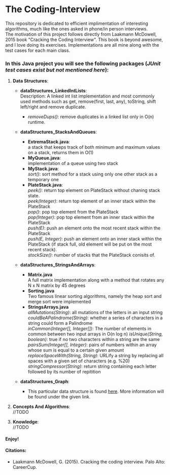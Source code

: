 # The Coding-Interview
  This repository is dedicated to efficient implimentation of interesting algorithms, much like the ones asked in phone/in person interviews. </br> The motivation of this project follows directly from Laakmann McDowell, 2015 book "Cracking the Coding Interview". This book is beyond awesome, and I love doing its exercises. Implementations are all mine along with the test cases for each main class.  
### In this Java project you will see the following packages (*JUnit test cases exist but not mentioned here*):

   1. **Data Structures**:  
   
      * **dataStructures_LinkedIntLists**:  
         Description: A linked int list implementation and most commonly used methods such as get, remove(first, last, any), toString, shift left/right and remove duplicate.  
         - *removeDups()*: remove duplicates in a linked list only in O(n) runtime.  
      
      * **dataStructures_StacksAndQueues**:  
         - **ExtremaStack.java**:  
            a stack that keeps track of both minimum and maximum values on a stack, returns them in O(1)   
         - **MyQueue.java**:  
            implementation of a queue using two stack  
         - **MyStack.java**:   
            *sort()*: sort method for a stack using only one other stack as a temporary one  
         - **PlateStack.java**:   
            *peek()*: return top element on PlateStack without chaning stack state.  
            *peek(Integer)*: return top element of an inner stack within the PlateStack  
            *pop()*: pop top element from the PlateStack  
            *pop(Integer)*: pop top element from an inner stack within the PlateStack  
            *push(E)*: push an element onto the most recent stack within the PlateStack  
            *push(E, Integer)*: push an element onto an inner stack within the PlateStack (if stack full, old element will be put on the most recent stack).  
            *stockSize()*: number of stacks that the PlateStack conisits of.  
      
      * **dataStructures_StringsAndArrays**:  
         - **Matrix.java**  
            A full matrix implementation along with a method that rotates any N x N matrix by 45 degrees  
         - **Sorting.java**  
            Two famous linear sorting algorithms, namely the heap sort and merge sort were implemented  
         - **StringsArrays.java**  
               *allMutations(String)*: all mutations of the letters in an input string  
               *couldBeAPalindrome(String)*: whether a series of characters in a string could form a Palindrome  
               *inCommon(Integer[], Integer[])*: The number of elements in common between two input arrays in O(n log n) 
               *isUnique(String, boolean)*: true if no two characters within a string are the same  
               *pairsSum(Integer[], Integer)*: pairs of numbers within an array whose sum is equal to a certain given amount  
               *replaceSpaceWith(String, String)*: URLify a string by replacing all spaces with a given set of characters (e.g. %20)
               *stringCompressor(String)*: return string containing each letter followed by its number of repitition  
       * **dataStructures_Graph**:  
          - This particular data structure is found [here](https://github.com/arianseyedi/JavaProjects/tree/master/Graphs "Graphs").    More information will be found under the given link.
   2. **Concepts And Algorithms**:  
      //TODO
   3. **Knowledge**:  
      //TODO
  
#### Enjoy!

#### Citations:
- Laakmann McDowell, G. (2015). Cracking the coding interview. Palo Alto: CareerCup.
